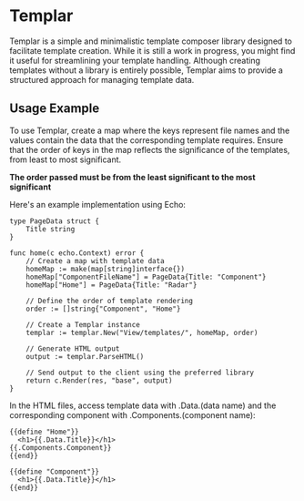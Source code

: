 # Templar


Templar is a simple and minimalistic template composer library designed to facilitate template creation. While it is still a work in progress, you might find it useful for streamlining your template handling. Although creating templates without a library is entirely possible, Templar aims to provide a structured approach for managing template data.

## Usage Example

To use Templar, create a map where the keys represent file names and the values contain the data that the corresponding template requires. Ensure that the order of keys in the map reflects the significance of the templates, from least to most significant.

**The order passed must be from the least significant to the most significant**

Here's an example implementation using Echo:

```
type PageData struct {
    Title string
}

func home(c echo.Context) error {
    // Create a map with template data
    homeMap := make(map[string]interface{})
    homeMap["ComponentFileName"] = PageData{Title: "Component"}
    homeMap["Home"] = PageData{Title: "Radar"}
    
    // Define the order of template rendering
    order := []string{"Component", "Home"}

    // Create a Templar instance
    templar := templar.New("View/templates/", homeMap, order)

    // Generate HTML output
    output := templar.ParseHTML()

    // Send output to the client using the preferred library
    return c.Render(res, "base", output)
}
```

In the HTML files, access template data with .Data.(data name) and the corresponding component with .Components.(component name):


```
{{define "Home"}}
  <h1>{{.Data.Title}}</h1>
{{.Components.Component}}
{{end}}

```

```
{{define "Component"}}
  <h1>{{.Data.Title}}</h1>
{{end}}
```
